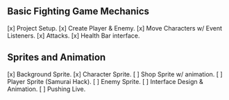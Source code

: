 ## Basic Fighting Game Mechanics
[x] Project Setup.
[x] Create Player & Enemy.
[x] Move Characters w/ Event Listeners.
[x] Attacks.
[x] Health Bar interface.

## Sprites and Animation
[x] Background Sprite.
  [x] Character Sprite.
[ ] Shop Sprite w/ animation.
[ ] Player Sprite (Samurai Hack).
[ ] Enemy Sprite.
[ ] Interface Design & Animation.
[ ] Pushing Live.
